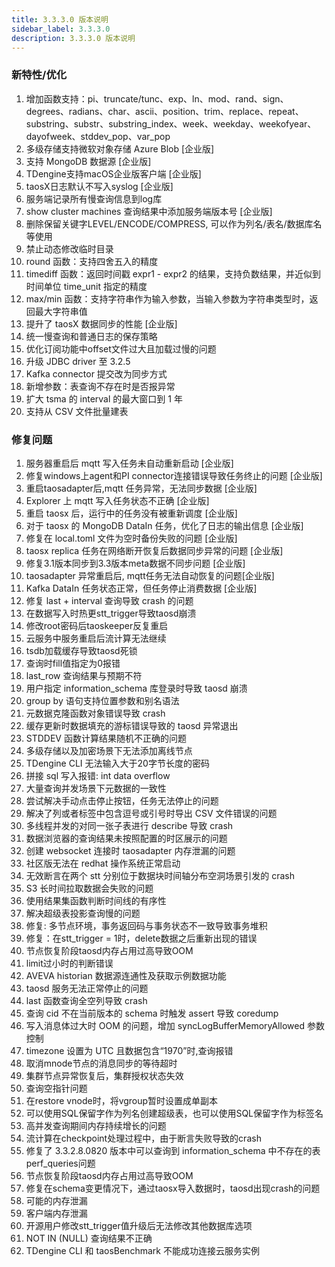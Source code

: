```yaml
---
title: 3.3.3.0 版本说明
sidebar_label: 3.3.3.0
description: 3.3.3.0 版本说明
---
```

### 新特性/优化
1. 增加函数支持：pi、truncate/tunc、exp、ln、mod、rand、sign、degrees、radians、char、ascii、position、trim、replace、repeat、substring、substr、substring_index、week、weekday、weekofyear、dayofweek、stddev_pop、var_pop
2. 多级存储支持微软对象存储 Azure Blob [企业版]
3. 支持 MongoDB 数据源 [企业版]
4. TDengine支持macOS企业版客户端 [企业版]
5. taosX日志默认不写入syslog [企业版]
6. 服务端记录所有慢查询信息到log库
7. show cluster machines 查询结果中添加服务端版本号 [企业版]
8. 删除保留关键字LEVEL/ENCODE/COMPRESS, 可以作为列名/表名/数据库名等使用
9. 禁止动态修改临时目录
10. round 函数：支持四舍五入的精度
11. timediff 函数：返回时间戳 expr1 - expr2 的结果，支持负数结果，并近似到时间单位 time_unit 指定的精度
12. max/min 函数：支持字符串作为输入参数，当输入参数为字符串类型时，返回最大字符串值
13. 提升了 taosX 数据同步的性能 [企业版]
14. 统一慢查询和普通日志的保存策略
15. 优化订阅功能中offset文件过大且加载过慢的问题
16. 升级 JDBC driver 至 3.2.5
17. Kafka connector 提交改为同步方式
18. 新增参数：表查询不存在时是否报异常
19. 扩大 tsma 的 interval 的最大窗口到 1 年
20. 支持从 CSV 文件批量建表
### 修复问题
1. 服务器重启后 mqtt 写入任务未自动重新启动 [企业版]
2. 修复windows上agent和PI connector连接错误导致任务终止的问题 [企业版]
3. 重启taosadapter后,mqtt 任务异常，无法同步数据 [企业版]
4. Explorer 上 mqtt 写入任务状态不正确 [企业版]
5. 重启 taosx 后，运行中的任务没有被重新调度 [企业版]
6. 对于 taosx 的 MongoDB DataIn 任务，优化了日志的输出信息 [企业版]
7. 修复在 local.toml 文件为空时备份失败的问题 [企业版]
8. taosx replica 任务在网络断开恢复后数据同步异常的问题 [企业版]
9. 修复3.1版本同步到3.3版本meta数据不同步问题 [企业版]
10. taosadapter 异常重启后, mqtt任务无法自动恢复的问题[企业版]
11. Kafka DataIn 任务状态正常，但任务停止消费数据 [企业版]
12. 修复 last + interval 查询导致 crash 的问题
13. 在数据写入时热更stt_trigger导致taosd崩溃
14. 修改root密码后taoskeeper反复重启
15. 云服务中服务重启后流计算无法继续
16. tsdb加载缓存导致taosd死锁
17. 查询时fill值指定为0报错
18. last_row 查询结果与预期不符
19. 用户指定 information_schema 库登录时导致 taosd 崩溃
20. group by 语句支持位置参数和别名语法
21. 元数据克隆函数对象错误导致 crash
22. 缓存更新时数据填充的游标错误导致的 taosd 异常退出
23. STDDEV 函数计算结果随机不正确的问题
24. 多级存储以及加密场景下无法添加离线节点
25. TDengine CLI 无法输入大于20字节长度的密码
26. 拼接 sql 写入报错: int data overflow
27. 大量查询并发场景下元数据的一致性
28. 尝试解决手动点击停止按钮，任务无法停止的问题
29. 解决了列或者标签中包含逗号或引号时导出 CSV 文件错误的问题
30. 多线程并发的对同一张子表进行 describe 导致 crash
31. 数据浏览器的查询结果未按照配置的时区展示的问题
32. 创建 websocket 连接时 taosadapter 内存泄漏的问题
33. 社区版无法在 redhat 操作系统正常启动
34. 无效断言在两个 stt 分别位于数据块时间轴分布空洞场景引发的 crash
35. S3 长时间拉取数据会失败的问题
36. 使用结果集函数判断时间线的有序性
37. 解决超级表投影查询慢的问题
38. 修复: 多节点环境，事务返回码与事务状态不一致导致事务堆积
39. 修复：在stt_trigger = 1时，delete数据之后重新出现的错误
40. 节点恢复阶段taosd内存占用过高导致OOM
41. limit过小时的判断错误
42. AVEVA historian 数据源连通性及获取示例数据功能
43. taosd 服务无法正常停止的问题
44. last 函数查询全空列导致 crash
45. 查询 cid 不在当前版本的 schema 时触发 assert 导致 coredump
46. 写入消息体过大时 OOM 的问题，增加 syncLogBufferMemoryAllowed 参数控制
47. timezone 设置为 UTC 且数据包含“1970”时,查询报错
48. 取消mnode节点的消息同步的等待超时
49. 集群节点异常恢复后，集群授权状态失效
50. 查询空指针问题
51. 在restore vnode时，将vgroup暂时设置成单副本
52. 可以使用SQL保留字作为列名创建超级表，也可以使用SQL保留字作为标签名
53. 高并发查询期间内存持续增长的问题
54. 流计算在checkpoint处理过程中，由于断言失败导致的crash
55. 修复了 3.3.2.8.0820 版本中可以查询到 information_schema 中不存在的表perf_queries问题
56. 节点恢复阶段taosd内存占用过高导致OOM
57. 修复在schema变更情况下，通过taosx导入数据时，taosd出现crash的问题
58. 可能的内存泄漏
59. 客户端内存泄漏
60. 开源用户修改stt_trigger值升级后无法修改其他数据库选项
61. NOT IN (NULL) 查询结果不正确
62. TDengine CLI 和 taosBenchmark 不能成功连接云服务实例

